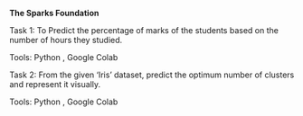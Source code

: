 **The Sparks Foundation**

Task 1:
To Predict the percentage of marks of the students based on the number of hours they studied.

Tools: Python , Google Colab

Task 2:
From the given ‘Iris’ dataset, predict the optimum number of clusters and represent it visually.

Tools: Python , Google Colab
